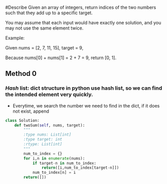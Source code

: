 #Describe
Given an array of integers, return indices of the two numbers such that they add up to a specific target.

You may assume that each input would have exactly one solution, and you may not use the same element twice.

Example:

Given nums = [2, 7, 11, 15], target = 9,

Because nums[0] + nums[1] = 2 + 7 = 9,
return [0, 1].

## Method 0
### _Hash_ list: dict structure in python use hash list, so we can find the intended element very quickly.
* Everytime, we search the number we need to find in the dict, if it does not exist, append
```python
class Solution:
    def twoSum(self, nums, target):
        """
        :type nums: List[int]
        :type target: int
        :rtype: List[int]
        """
        num_to_index = {}
        for i,n in enumerate(nums):
            if target-n in num_to_index:
                return([i,num_to_index[target-n]])
            num_to_index[n] = i
        return([])
```

